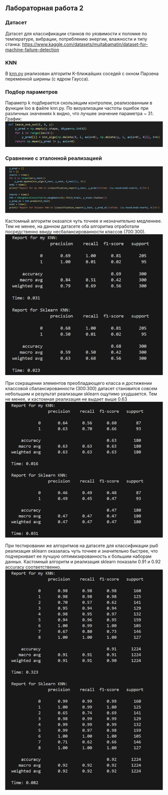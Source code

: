 ## Лабораторная работа 2

### Датасет

Датасет для классификации станков по уязвимости к поломке по температуре, вибрации, потреблению энергии, влажности и типу станка: https://www.kaggle.com/datasets/mujtabamatin/dataset-for-machine-failure-detection

### KNN

В [knn.py](./source/knn.py) реализован алгоритм K-ближайших соседей с окном Парзена переменной ширины (с ядром Гаусса).

### Подбор параметров

Параметр k подбирается скользящим контролем, реализованным в функции loo в файле knn.py. По визуализации частоты ошибок при различных значениях k видно, что лучшее значение параметра ~ 31.
График: 
![loo.png](./images/loo.png)

### Сравнение с эталонной реализацией

![time.png](./images/time.png)

Кастомный алгоритм оказался чуть точнее и незначительно медленнее. Тем не менее, на данном датасете оба алгоритма отработали посредственно ввиду несбалансированности классов (700:300).
![res1.png](./images/res1.png)

При сокращении элементов преобладающего класса и достижении классовой сбалансированности (300:300) датасет становится совсем небольшим и результат реализации sklearn ощутимо ухудшается. Тем не менее, и кастомная реализация не выдает выше 0.63
![res2.png](./images/res2.png)

При тестировании же алгоритмов на датасете для классификации рыб реализация sklearn оказалась чуть точнее и значительно быстрее, что подчеркивает ее лучшую оптимизированность к большим наборам данных. Кастомный алгоритм и реализация sklearn показали 0.91 и 0.92 accuracy соответственно.
![res3.png](./images/res3.png)

